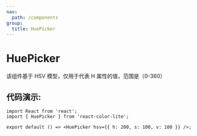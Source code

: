 ```yaml
---
nav:
  path: /components
group:
  title: HuePicker
---
```


# HuePicker

该组件基于 HSV 模型，仅用于代表 H 属性的值，范围是（0-360）

## 代码演示:

```tsx
import React from 'react';
import { HuePicker } from 'react-color-lite';

export default () => <HuePicker hsv={{ h: 200, s: 100, v: 100 }} />;
```
